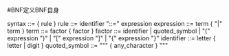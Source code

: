 #BNF定义BNF自身

syntax			::=	{ rule }
rule			::= identifier "::=" expression
expression		::= term { "|" term }
term			::= factor { factor }
factor			::= identifier | quoted_symbol | "(" expression ")" | "[" expression "]" | "{" expression "}"
identifier		::= letter { letter | digit }
quoted_symbol	::= """ { any_character } """